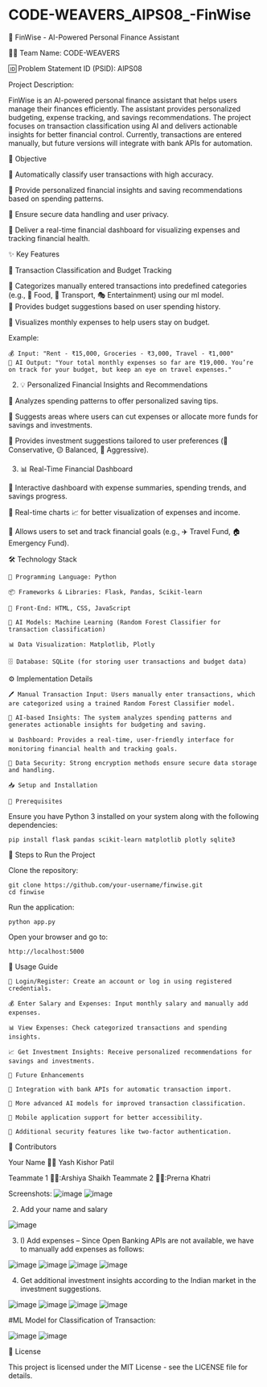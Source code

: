 # CODE-WEAVERS_AIPS08_-FinWise


🚀 FinWise - AI-Powered Personal Finance Assistant

👨‍💻 Team Name: CODE-WEAVERS                                                                                                   

🆔 Problem Statement ID (PSID): AIPS08

Project Description:
  
  FinWise is an AI-powered personal finance assistant that helps users manage their finances efficiently. The assistant provides personalized budgeting, expense     tracking, and savings recommendations. The project focuses on transaction classification using AI and delivers actionable insights for better financial control.   Currently, transactions are entered manually, but future versions will integrate with bank APIs for automation.

🎯 Objective

🔹 Automatically classify user transactions with high accuracy.

🔹 Provide personalized financial insights and saving recommendations based on spending patterns.

🔹 Ensure secure data handling and user privacy.

🔹 Deliver a real-time financial dashboard for visualizing expenses and tracking financial health.

✨ Key Features

📌 Transaction Classification and Budget Tracking                                                                                                    
  
📌 Categorizes manually entered transactions into predefined categories (e.g., 🍔 Food, 🚗 Transport, 🎭 Entertainment) using our ml model.                                                             
📌 Provides budget suggestions based on user spending history.

📌 Visualizes monthly expenses to help users stay on budget.

Example:

    💰 Input: "Rent - ₹15,000, Groceries - ₹3,000, Travel - ₹1,000"
    🤖 AI Output: "Your total monthly expenses so far are ₹19,000. You’re on track for your budget, but keep an eye on travel expenses."

2. 💡 Personalized Financial Insights and Recommendations

📌 Analyzes spending patterns to offer personalized saving tips.

📌 Suggests areas where users can cut expenses or allocate more funds for savings and investments.

📌 Provides investment suggestions tailored to user preferences (🔵 Conservative, 🟡 Balanced, 🔴 Aggressive).


3. 📊 Real-Time Financial Dashboard

📌 Interactive dashboard with expense summaries, spending trends, and savings progress.

📌 Real-time charts 📈 for better visualization of expenses and income.

📌 Allows users to set and track financial goals (e.g., ✈️ Travel Fund, 🏠 Emergency Fund).

🛠️ Technology Stack

    📝 Programming Language: Python                                                                                
  
    📦 Frameworks & Libraries: Flask, Pandas, Scikit-learn

    🎨 Front-End: HTML, CSS, JavaScript

    🤖 AI Models: Machine Learning (Random Forest Classifier for transaction classification)

    📊 Data Visualization: Matplotlib, Plotly

    🗄️ Database: SQLite (for storing user transactions and budget data)

⚙️ Implementation Details

    🖊️ Manual Transaction Input: Users manually enter transactions, which are categorized using a trained Random Forest Classifier model.

    🤖 AI-based Insights: The system analyzes spending patterns and generates actionable insights for budgeting and saving.

    📊 Dashboard: Provides a real-time, user-friendly interface for monitoring financial health and tracking goals.

    🔐 Data Security: Strong encryption methods ensure secure data storage and handling.

    📥 Setup and Installation

    🔧 Prerequisites                    
  

Ensure you have Python 3 installed on your system along with the following dependencies:

    pip install flask pandas scikit-learn matplotlib plotly sqlite3

🏃 Steps to Run the Project

  Clone the repository:

    git clone https://github.com/your-username/finwise.git
    cd finwise

  Run the application:

    python app.py

  Open your browser and go to:

    http://localhost:5000

📖 Usage Guide

    🔑 Login/Register: Create an account or log in using registered credentials.

    💰 Enter Salary and Expenses: Input monthly salary and manually add expenses.

    📊 View Expenses: Check categorized transactions and spending insights.

    📈 Get Investment Insights: Receive personalized recommendations for savings and investments.

    🚀 Future Enhancements

    🔄 Integration with bank APIs for automatic transaction import.

    🤖 More advanced AI models for improved transaction classification.

    📱 Mobile application support for better accessibility.

    🔐 Additional security features like two-factor authentication.

🤝 Contributors                    
  
Your Name 👨‍💻 Yash Kishor Patil

Teammate 1 👩‍💻:Arshiya Shaikh
Teammate 2 👨‍💻:Prerna Khatri                    

 Screenshots:
![image](https://github.com/user-attachments/assets/015ce63b-0076-4e56-9223-9a4f87842d76)
![image](https://github.com/user-attachments/assets/4e8b0e21-e22b-4142-9f2b-2473b0796627)

2) Add your name and salary

![image](https://github.com/user-attachments/assets/6a0e6246-d948-4bcc-b122-7b76033b2a34)

3) I) Add expenses – Since Open Banking APIs are not available, we have to manually add expenses as 
follows:

![image](https://github.com/user-attachments/assets/fe1f8e98-1852-48eb-9a10-79e80946ecbb)
![image](https://github.com/user-attachments/assets/79e40a57-9888-4daa-9d8d-eac5895c98fa)
![image](https://github.com/user-attachments/assets/c11aee72-3ef9-4e56-bac8-9218bb60b0a6)
![image](https://github.com/user-attachments/assets/99ae28bf-e792-4b1d-aa9c-a875c8fe5a62)

4) Get additional investment insights according to the Indian market in the investment suggestions.

![image](https://github.com/user-attachments/assets/00e9f28e-7725-4dee-aad9-d08c53fe6be1)
![image](https://github.com/user-attachments/assets/dbf643d1-38f3-4817-8c9c-8d6e429bd4b6)
![image](https://github.com/user-attachments/assets/9c8bca0d-d09e-4a25-9a5e-308fd6aaa9ec)
![image](https://github.com/user-attachments/assets/8af27356-1277-4364-8211-5dc086c7a745)

#ML Model for Classification of Transaction:

![image](https://github.com/user-attachments/assets/a76222e5-ccd7-4a71-b8ab-f5c4c3f42484)
![image](https://github.com/user-attachments/assets/0477f07f-a497-4f1b-8575-f25ea2d38caa)


📜 License

This project is licensed under the MIT License - see the LICENSE file for details.
  
